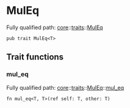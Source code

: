 # MulEq

Fully qualified path: [core](./core.md)::[traits](./core-traits.md)::[MulEq](./core-traits-MulEq.md)

<pre><code class="language-cairo">pub trait MulEq&lt;T&gt;</code></pre>

## Trait functions

### mul_eq

Fully qualified path: [core](./core.md)::[traits](./core-traits.md)::[MulEq](./core-traits-MulEq.md)::[mul_eq](./core-traits-MulEq.md#mul_eq)

<pre><code class="language-cairo">fn mul_eq&lt;T, T&gt;(ref self: T, other: T)</code></pre>


